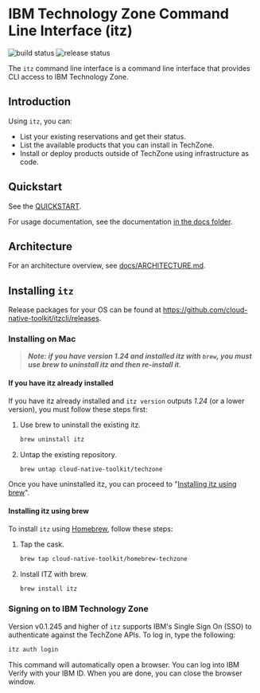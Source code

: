 # IBM Technology Zone Command Line Interface (itz)

![build status](https://github.com/cloud-native-toolkit/itzcli/actions/workflows/build-go.yml/badge.svg) ![release status](https://github.com/cloud-native-toolkit/itzcli/actions/workflows/release-cli.yml/badge.svg)

The `itz` command line interface is a command line interface that provides CLI access to IBM Technology Zone.

## Introduction

Using `itz`, you can:

* List your existing reservations and get their status.
* List the available products that you can install in TechZone.
* Install or deploy products outside of TechZone using infrastructure as code.

## Quickstart

See the [QUICKSTART](QUICKSTART.md).

For usage documentation, see the documentation [in the docs folder](docs/itz.md).

## Architecture

For an architecture overview, see [docs/ARCHITECTURE.md](docs/ARCHITECTURE.md).

## Installing `itz`

Release packages for your OS can be found at https://github.com/cloud-native-toolkit/itzcli/releases.

### Installing on Mac

> **_Note: if you have version 1.24 and installed itz with `brew`, you must
> use brew to uninstall itz and then re-install it._**

#### If you have itz already installed

If you have itz already installed and `itz version` outputs _1.24_ (or a lower
version), you must follow these steps first:

1. Use brew to uninstall the existing itz.
    ```bash
   brew uninstall itz
   ```
1. Untap the existing repository.
    ```bash
   brew untap cloud-native-toolkit/techzone
   ```
   
Once you have uninstalled itz, you can proceed to 
"[Installing itz using brew](#installing-itz-using-brew)".

#### Installing itz using brew

To install `itz` using [Homebrew](), follow these steps:

1. Tap the cask.
   ```bash
   brew tap cloud-native-toolkit/homebrew-techzone
   ```
2. Install ITZ with brew.
   ```bash
   brew install itz
   ```

### Signing on to IBM Technology Zone

Version v0.1.245 and higher of `itz` supports IBM's Single Sign On (SSO) to
authenticate against the TechZone APIs. To log in, type the following:

```bash
itz auth login
```

This command will automatically open a browser. You can log into IBM
Verify with your IBM ID. When you are done, you can close the browser
window.
